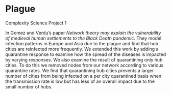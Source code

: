 # Plague
Complexity Science Project 1

In Gomez and Verdu’s paper *Network theory may explain the vulnerability of medieval human settlements to the Black Death pandemic*. They model infection patterns in Europe and Asia due to the plague and find that hub cities are reinfected more frequently. We extended this work by adding a quarantine response to examine how the spread of the diseases is impacted by varying responses. We also examine the result of quarantining only hub cities. To do this we removed nodes from our network according to various quarantine rates. We find that quarantining hub cities prevents a larger number of cities from being infected on a per city quarantined basis when the transmission rate is low but has less of an overall impact due to the small number of hubs.
